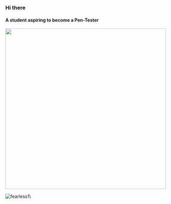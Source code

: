 ### Hi there

#### A student aspiring to become a Pen-Tester

<img src="https://media.giphy.com/media/edC973xZRBMdCzTuVl/giphy.gif" width="500">


![fearless1](https://user-images.githubusercontent.com/73434276/142928064-bb06ad5c-8a4c-49f7-8436-e202239a9aa0.gif)\




